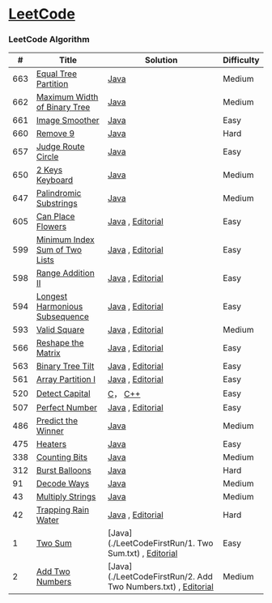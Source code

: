 [LeetCode](https://leetcode.com/)
========

### LeetCode Algorithm


| # | Title | Solution | Difficulty |
|---| ----- | -------- | ---------- |
|663|[Equal Tree Partition](https://leetcode.com/problems/equal-tree-partition/)| [Java](./algorithms/java/EqualTreePartition.java)|Medium|
|662|[Maximum Width of Binary Tree](https://leetcode.com/problems/maximum-width-of-binary-tree/)| [Java](./algorithms/java/MaximumWidthOfBinaryTree.java)|Medium|
|661|[Image Smoother](https://leetcode.com/problems/image-smoother/)| [Java](./algorithms/java/ImageSmoother.java)|Easy|
|660|[Remove 9](https://leetcode.com/problems/remove-9/)| [Java](./algorithms/java/Remove9.java)|Hard|
|657|[Judge Route Circle](https://leetcode.com/problems/judge-route-circle/)| [Java](./algorithms/java/JudgeRouteCircle.java)|Easy|
|650|[2 Keys Keyboard](https://leetcode.com/problems/2-keys-keyboard/)| [Java](./algorithms/java/TwoKeysKeyboard.java)|Medium|
|647|[Palindromic Substrings](https://leetcode.com/problems/palindromic-substrings/)| [Java](./algorithms/java/PalindromicSubstrings.java)|Medium|
|605|[Can Place Flowers](https://leetcode.com/problems/can-place-flowers/)| [Java](./algorithms/java/CanPlaceFlowers.java) , [Editorial](https://leetcode.com/articles/can-place-flowers/)|Easy|
|599|[Minimum Index Sum of Two Lists](https://leetcode.com/problems/minimum-index-sum-of-two-lists/)| [Java](./algorithms/java/MinimumIndexSumOfTwoLists.java) , [Editorial](https://leetcode.com/articles/minimum-index-sum-of-two-lists/)|Easy|
|598|[Range Addition II](https://leetcode.com/problems/range-addition-ii/)| [Java](./algorithms/java/RangeAdditionII.java) , [Editorial](https://leetcode.com/articles/range-addition-ii/)|Easy|
|594|[Longest Harmonious Subsequence](https://leetcode.com/problems/longest-harmonious-subsequence/)| [Java](./algorithms/java/LongestHarmoniousSubsequence.java) , [Editorial](https://leetcode.com/articles/longest-harmonious-subsequence/)|Easy|
|593|[Valid Square](https://leetcode.com/problems/valid-square/)| [Java](./algorithms/java/ValidSquare.java) , [Editorial](https://leetcode.com/articles/valid-square/)|Medium|
|566|[Reshape the Matrix](https://leetcode.com/problems/reshape-the-matrix/)| [Java](./algorithms/java/ReshapeTheMatrix.java) , [Editorial](https://leetcode.com/articles/reshape-the-matrix/)|Easy|
|563|[Binary Tree Tilt](https://leetcode.com/problems/binary-tree-tilt/)| [Java](./algorithms/java/BinaryTreeTilt.java) , [Editorial](https://leetcode.com/articles/binary-tree-tilt/)|Easy|
|561|[Array Partition I](https://leetcode.com/problems/array-partition-i/)| [Java](./algorithms/java/ArrayPartitionI.java) , [Editorial](https://leetcode.com/articles/array-partitioning-i)|Easy|
|520|[Detect Capital](https://leetcode.com/problems/detect-capital/)| [C](./algorithms/c/DetectCapital.c)， [C++](./algorithms/cpp/DetectCapital.cpp)|Easy|
|507|[Perfect Number](https://leetcode.com/problems/perfect-number/)| [Java](./algorithms/java/PerfectNumber.java) , [Editorial](https://leetcode.com/articles/perfect-number/)|Easy|
|486|[Predict the Winner](https://leetcode.com/problems/predict-the-winner/)| [Java](./algorithms/java/PredictTheWinner.java) |Medium|
|475|[Heaters](https://leetcode.com/problems/heaters/)| [Java](./algorithms/java/Heaters.java) |Easy|
|338|[Counting Bits](https://leetcode.com/problems/counting-bits/)| [Java](./algorithms/java/CountingBits.java) |Medium|
|312|[Burst Balloons](https://leetcode.com/problems/burst-balloons/)| [Java](./algorithms/java/BurstBalloons.java) |Hard|
|91|[Decode Ways](https://leetcode.com/problems/decode-ways/)| [Java](./algorithms/java/DecodeWays.java) |Medium|
|43|[Multiply Strings](https://leetcode.com/problems/multiply-strings/)| [Java](./algorithms/java/MultiplyStrings.java) |Medium|
|42|[Trapping Rain Water](https://leetcode.com/problems/trapping-rain-water/)| [Java](./algorithms/java/TrappingRainWater.java) , [Editorial](https://leetcode.com/articles/trapping-rain-water/)|Hard|
|1|[Two Sum](https://leetcode.com/problems/two-sum)| [Java](./LeetCodeFirstRun/1. Two Sum.txt) , [Editorial](https://leetcode.com/articles/two-sum)|Easy|
|2|[Add Two Numbers](https://leetcode.com/problems/add-two-numbers)| [Java](./LeetCodeFirstRun/2. Add Two Numbers.txt) , [Editorial](https://leetcode.com/articles/add-two-numbers)|Medium|
